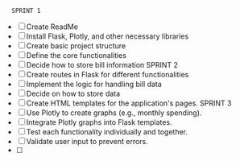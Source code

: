       SPRINT 1
- [ ] Create ReadMe
- [ ] Install Flask, Plotly, and other necessary libraries
- [ ] Create basic project structure
- [ ] Define the core functionalities
- [ ] Decide how to store bill information
      SPRINT 2
- [ ] Create routes in Flask for different functionalities
- [ ] Implement the logic for handling bill data
- [ ] Decide on how to store data
- [ ] Create HTML templates for the application's pages.
      SPRINT 3
- [ ] Use Plotly to create graphs (e.g., monthly spending).
- [ ] Integrate Plotly graphs into Flask templates.
- [ ] Test each functionality individually and together.
- [ ] Validate user input to prevent errors.
- [ ] 
